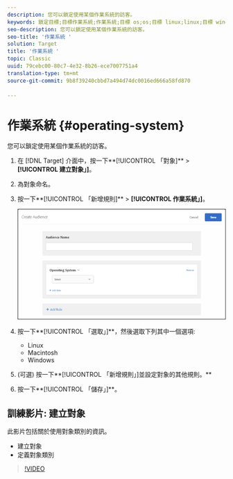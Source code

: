 ```yaml
---
description: 您可以鎖定使用某個作業系統的訪客。
keywords: 鎖定目標;目標作業系統;作業系統;目標 os;os;目標 linux;linux;目標 windows;windows;目標 macintosh;macintosh;mac;目標 mac;win;目標 win
seo-description: 您可以鎖定使用某個作業系統的訪客。
seo-title: '作業系統 '
solution: Target
title: '作業系統 '
topic: Classic
uuid: 79cebc00-80c7-4e32-8b26-ece7007751a4
translation-type: tm+mt
source-git-commit: 9b8f39240cbbd7a494d74dc0016ed666a58fd870

---
```



# 作業系統 {#operating-system}

您可以鎖定使用某個作業系統的訪客。

1. 在 [!DNL Target] 介面中，按一下**[!UICONTROL 「對象]** &gt; **[!UICONTROL 建立對象」]**。
1. 為對象命名。
1. 按一下**[!UICONTROL 「新增規則]** &gt; **[!UICONTROL 作業系統」]**。

   ![](assets/target_os.png)

1. 按一下**[!UICONTROL 「選取」]**，然後選取下列其中一個選項:

   * Linux
   * Macintosh
   * Windows

1. (可選) 按一下**[!UICONTROL 「新增規則」]並設定對象的其他規則。**
1. 按一下**[!UICONTROL 「儲存」]**。

## 訓練影片: 建立對象

此影片包括關於使用對象類別的資訊。

* 建立對象
* 定義對象類別

>[!VIDEO](https://video.tv.adobe.com/v/17392)
